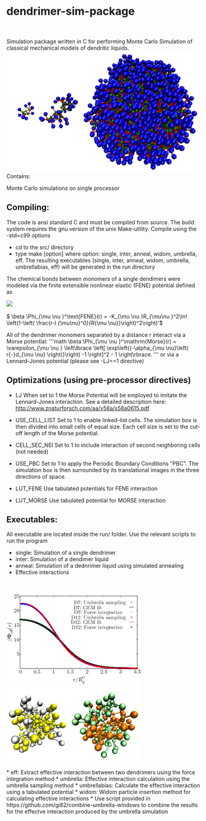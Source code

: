 # dendrimer-sim-package
<br/>
<br/>
Simulation package written in C for performing Monte Carlo Simulation of classical mechanical models of dendritic liquids.
<img src="img/G2_G4_G10.png" title="Simulation snapshots of the amphiphilic dendrimer model simulated using this package"  width="500">
<br/>
Contains: 

Monte Carlo simulations on single processor 

Compiling:
----------

The code is ansi standard C and must be compiled from source. 
The build system requires the gnu version of the unix Make-utility.
Compile using the -std=c99 options

- cd to the src/ directory
- type make [option] where option: single, inter, anneal, widom, umbrella, eff. The resulting executables (single, inter, anneal, widom, umbrella, umbrellabias, eff) will be generated in the run directory 

The chemical bonds between monomers of a single dendimers were modeled via the finite extensible nonlinear elastic (FENE) potential defined as

<img src="https://latex.codecogs.com/gif.latex?\beta&space;\Phi_{\mu&space;\nu&space;}^\text{FENE}(r)&space;=&space;-K_{\mu&space;\nu&space;}R_{\mu\nu&space;}^2\ln\!&space;\left(1-\left(&space;\frac{r-l&space;_{\mu\nu}^0}{R_{\mu&space;\nu}}\right)^2\right)" />

$
\beta \Phi_{\mu \nu }^\text{FENE}(r) = 
-K_{\mu \nu }R_{\mu\nu }^2\ln\!
\left(1-\left( \frac{r-l _{\mu\nu}^0}{R_{\mu \nu}}\right)^2\right)'$



All of the dendrimer monomers separated by a distance r interact via a Morse potential:
'''math
\beta \Phi_{\mu \nu }^\mathrm{Morse}(r) = \varepsilon_{\mu \nu } 
\left\lbrace 
\left[ \exp\left({-\alpha_{\mu \nu}\left(  r{-}d_{\mu \nu} \right)}\right) -1 \right]^2  - 1 
\right\rbrace.
'''
or via a Lennard-Jones potential (please see -LJ==1 directive)

Optimizations (using pre-processor directives)
-----------------------------------------------

- LJ  When set to 1 the Morse Potential will be employed to imitate the Lennard-Jones interaction. See a detailed description here: http://www.znaturforsch.com/aa/v58a/s58a0615.pdf

- USE_CELL_LIST  Set to 1 to enable linked-list cells. The simulation box is then divided into small cells of equal size. Each cell size is set to the cut-off length of the Morse potential.

- CELL_SEC_NEI  Set to 1 to include interaction of second neighboring cells (not needed)

- USE_PBC Set to 1 to apply the Periodic Boundary Conditions "PBC". The simulation box is then surrounded by its translational images in the three directions of space.

- LUT_FENE Use tabulated potentials for FENE interaction 
- LUT_MORSE Use tabulated potential for MORSE interaction 


Executables:
---------------

All executable are located inside the run/ folder.
Use the relevant scripts to run the program

- single: Simulation of a single dendrimer
- inter: Simulation of a dendimer liquid
- anneal: Simulation of a dednrimer liquid using simulated annealing
- Effective interactions
<br/>
<br/>
<img src="img/pairpotG4D7D12-eps-converted-to.png" title="Comparison of effective interactions" width="350">
<img src="img/snap_D7_D12_two_inter.png" title="Snapshot of two interactivg dendrimers and for two different type of interactions" width="350">
<br/>
<br/>
 * eff: Extract effective interaction between two dendrimers using the force integration method
 * umbrella: Effective interaction calculation using the umbrella sampling method
 * umbrellabias: Calculate the effective interaction using a tabulated potential
 * widom: Widom particle insertion method for calculating effective interactions
 * Use script provided in https://github.com/gi82/combine-umbrella-windows to combine the results for the effectve interaction produced by the umbrella simulation





